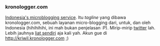 ### kronologger.com

<a href="http://kronologger.com">Indonesia's microblogging service</a>. Itu <em>tagline</em> yang dibawa kronologger.com, sebuah layanan micro-blogging dari, untuk, dan oleh Indonesia (hihihihihi, ini mah bukan penjelasan :P). Mirip-mirip <a href="http://twitter.com">twitter</a> lah. Lebih jauhnya <a href="http://kronologger.com">liat sendiri</a> aja kali yah. Akun gue di <a href="http://kriwil.kronologger.com">http://kriwil.kronologger.com</a> ;)

<!-- METADATA: {"time": "2007-08-06 03:23:21", "title": "kronologger.com"} -->
